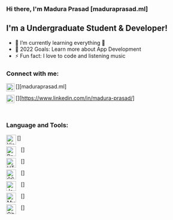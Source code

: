 ### Hi there, I'm Madura Prasad [maduraprasad.ml]

## I'm a Undergraduate Student & Developer!
- 🌱 I’m currently learning everything 🤣
- 🥅 2022 Goals: Learn more about App Development
- ⚡ Fun fact: I love to code and listening music

### Connect with me:

[<img align="left" alt="maduraprasad.ml" width="22px" src="https://raw.githubusercontent.com/iconoc/open-iconic/master/svg/globe.svg"/>][maduraprasad.ml]

[<img align="left" alt="https://www.linkedin.com/in/madura-prasad/" width="22px" src="https://cdn.jsdeliver.net/npm/simple-icons@v3/icons/linkedin.svg"/>][https://www.linkedin.com/in/madura-prasad/]

<br/>


### Language and Tools:

[<img align="left" alt="Visula Studio Code" width="26px" src="https://cdn.jsdelivr.net/gh/devicons/devicon/icons/vscode/vscode-original.svg"/>]

[<img align="left" alt="React" width="26px" src="https://cdn.jsdelivr.net/gh/devicons/devicon/icons/react/react-original.svg" style="padding-right:10px;" />]

[<img align="left" alt="HTML5" width="26px" src="https://cdn.jsdelivr.net/gh/devicons/devicon/icons/html5/html5-original.svg" style="padding-right:10px;" />]

[<img align="left" alt="CSS3" width="26px" src="https://cdn.jsdelivr.net/gh/devicons/devicon/icons/css3/css3-original.svg" style="padding-right:10px;" />]

[<img align="left" alt="JavaScript" width="26px" src="https://cdn.jsdelivr.net/gh/devicons/devicon/icons/javascript/javascript-original.svg" style="padding-right:10px;" />]

[<img align="left" alt="MySQL" width="26px" src="https://cdn.jsdelivr.net/gh/devicons/devicon/icons/mysql/mysql-original.svg" style="padding-right:10px;" />]

[<img align="left" alt="Git" width="26px" src="https://cdn.jsdelivr.net/gh/devicons/devicon/icons/git/git-original.svg" style="padding-right:10px;" />]

<br/>

[website]: http://maduraprasad.ml/?i=1
[linkedin]: https://www.linkedin.com/in/madura-prasad/
